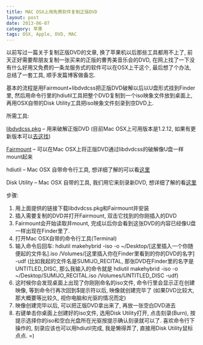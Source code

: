 ```yaml
---
title: MAC OSX上用免费软件复制正版DVD
layout: post
date: 2013-06-07
category: 苹果
tags: OSX, Apple, DVD, MAC
---
```

以前写过一篇关于复制正版DVD的文章, 换了苹果机以后那些工具都用不上了, 前天正好需要帮朋友复制一张买来的正版的曹秀美音乐会的DVD, 在网上找了一下没有什么好用又免费的一条龙服务式的软件可以在OSX上干这个, 最后想了个办法, 总结了一套工具, 顺手发篇博客做备忘.

基本的流程是用Fairmount+libdvdcss把正版DVD破解以后以U盘形式挂到Finder里, 然后用命令行里的hdiutil工具把整个DVD复制到一个iso映象文件放到桌面上, 再用OSX自带的Disk Utility工具把iso映象文件刻录到空DVD上.

所需工具:

[libdvdcss.pkg](http://download.videolan.org/pub/videolan/libdvdcss/1.2.12/macosx/libdvdcss.pkg) – 用来破解正版DVD (目前Mac OSX上可用版本是1.2.12, 如果有更新版本可以[去这找](http://download.videolan.org/pub/videolan/libdvdcss/))

[Fairmount](https://github.com/downloads/pmetzger/Fairmount/Fairmount-1.1.3.dmg) – 可以在Mac OSX上将正版DVD通过libdvdcss的破解像U盘一样mount起来

hdiutil – Mac OSX 自带命令行工具, 想详细了解的可以看[这里](https://developer.apple.com/library/mac/documentation/Darwin/Reference/ManPages/man1/hdiutil.1.html)

Disk Utility – Mac OSX 自带的工具, 我们用它来刻录新DVD, 想详细了解的看[这里](http://mac.tutsplus.com/tutorials/os-x/whatisdiskutillity/)

步骤:

1. 用上面提供的链接下载libdvdcss.pkg和Fairmount并安装
2. 插入需要复制的DVD并打开Fairmount, 双击它找到的你刚插入的DVD
3. Fairmount会开始读取并mount, 完成以后你会看到这张DVD的内容已经像U盘一样出现在Finder里了.
4. 打开Mac OSX自带的命令行工具(Terminal)
5. 输入命令后回车: hdiutil makehybrid -iso -o ~/Desktop/[这里插入一个你随便起的文件名].iso /Volumes/[这里插入你在Finder里看到的你的DVD的名字] -udf   (比如我起的文件名是SUMIJO_RECITAL, 那张DVD在Finder里的名字是UNTITLED_DISC, 那么我输入的命令就是 hdiutil makehybrid -iso -o ~/Desktop/SUMIJO_RECITAL.iso /Volumes/UNTITLED_DISC -udf)
6. 这时候你会发现桌面上出现了你刚刚命名的iso文件, 命令行里会显示正在创建映像, 等到命令行再次回到$提示符以后, 映像就创建完毕了 (如果DVD比较大, 那大概要等比较久, 视你电脑和光驱的情况而定)
7. 映像创建完毕以后, 可以把正版DVD拿出来了, 再放一张空白DVD进去
8. 右键单击你桌面上创建好的iso文件, 选用Disk Utility打开, 点击刻录(Burn), 按提示选择你的iso和空白光盘所在光驱按提示确认刻录就可以了.
喜欢命令行下操作的, 刻录应该也可以用hdiutil完成, 我是懒得弄了, 直接用Disk Utility鼠标点点. =)
